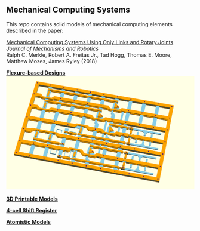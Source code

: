 ## Mechanical Computing Systems

This repo contains solid models of mechanical computing elements described in the paper:

[Mechanical Computing Systems Using Only Links and Rotary Joints](http://dx.doi.org/)    
*Journal of Mechanisms and Robotics*     
Ralph C. Merkle, Robert A. Freitas Jr., Tad Hogg, Thomas E. Moore, Matthew Moses, James Ryley (2018)

[**Flexure-based Designs**](/flexures)
![alt text](flexures/SB_flexure_Aug_2017_All_Layers_Plus_Rivets.png)

[**3D Printable Models**](/CAD_models)


[**4-cell Shift Register**](/shift_register)


[**Atomistic Models**](/atomistic_models)
